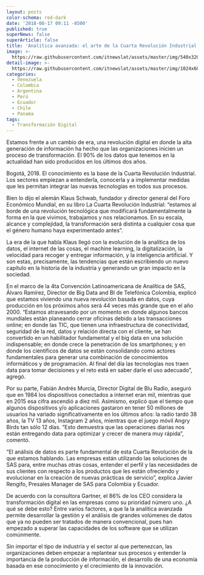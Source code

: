 ```yaml
---
layout: posts
color-schema: red-dark
date: '2018-08-17 09:11 -0500'
published: true
superNews: false
superArticle: false
title: 'Analítica avanzada: el arte de la Cuarta Revolución Industrial'
image: >-
  https://raw.githubusercontent.com/itnewslat/assets/master/img/540x320/sas-salud-p.jpg
detail-image: >-
  https://raw.githubusercontent.com/itnewslat/assets/master/img/1024x680/sas-salud-g.jpg
categories:
  - Venezuela
  - Colombia
  - Argentina
  - Perú
  - Ecuador
  - Chile
  - Panama
tags:
  - Transformación Digital
---
```

Estamos frente a un cambio de era, una revolución digital en donde la alta generación de información ha hecho que las organizaciones inicien un proceso de transformación. El 90% de los datos que tenemos en la actualidad han sido producidos en los últimos dos años.

Bogotá, 2018. El conocimiento es la base de la Cuarta Revolución Industrial. Los sectores empiezan a entenderla, conocerla y a implementar medidas que les permitan integrar las nuevas tecnologías en todos sus procesos. 

Bien lo dijo el alemán Klaus Schwab, fundador y director general del Foro Económico Mundial, en su libro La Cuarta Revolución Industrial: “estamos al borde de una revolución tecnológica que modificará fundamentalmente la forma en la que vivimos, trabajamos y nos relacionamos. En su escala, alcance y complejidad, la transformación será distinta a cualquier cosa que el género humano haya experimentado antes”.

La era de la que habla Klaus llegó con la evolución de la analítica de los datos, el internet de las cosas, el machine learning, la digitalización, la velocidad para recoger y entregar información, y la inteligencia artificial. Y son estas, precisamente, las tendencias que están escribiendo un nuevo capítulo en la historia de la industria y generando un gran impacto en la sociedad. 

En el marco de la 4ta Convención Latinoamericana de Analítica de SAS, Álvaro Ramírez, Director de Big Data and BI de Telefónica Colombia, explicó que estamos viviendo una nueva revolución basada en datos, cuya producción en los próximos años será 44 veces más grande que en el año 2000. “Estamos atravesando por un momento en donde algunos bancos mundiales están planeando cerrar oficinas debido a las transacciones online; en donde las TIC, que tienen una infraestructura de conectividad, seguridad de la red, datos y relación directa con el cliente, se han convertido en un habilitador fundamental y el big data en una solución indispensable; en donde crece la penetración de los smartphones; y en donde los científicos de datos se están consolidando como actores fundamentales para generar una combinación de conocimientos informáticos y de programación. Al final del día las tecnologías nos traen data para tomar decisiones y el reto está en saber darle el uso adecuado”, agregó. 

Por su parte, Fabián Andrés Murcia, Director Digital de Blu Radio, aseguró que en 1984 los dispositivos conectados a internet eran mil, mientras que en 2015 esa cifra ascendió a diez mil. Asimismo, explicó que el tiempo que algunos dispositivos y/o aplicaciones gastaron en tener 50 millones de usuarios ha variado significativamente en los últimos años: la radio tardó 38 años, la TV 13 años, Instagram 2 años, mientras que el juego móvil Angry Birds tan sólo 12 días. “Esto demuestra que las operaciones diarias nos están entregando data para optimizar y crecer de manera muy rápida”, comentó.   

“El análisis de datos es parte fundamental de esta Cuarta Revolución de la que estamos hablando. Las empresas están utilizando las soluciones de SAS para, entre muchas otras cosas, entender el perfil y las necesidades de sus clientes con respecto a los productos que les están ofreciendo y evolucionar en la creación de nuevas prácticas de servicio”, explica Javier Rengifo, Presales Manager de SAS para Colombia y Ecuador.

De acuerdo con la consultora Gartner, el 86% de los CEO considera la transformación digital en las empresas como su prioridad número uno. ¿A qué se debe esto? Entre varios factores, a que la la analítica avanzada permite desarrollar la gestión y el análisis de grandes volúmenes de datos que ya no pueden ser tratados de manera convencional, pues han empezado a superar las capacidades de los software que se utilizan comúnmente. 

Sin importar el tipo de industria y el sector al que pertenezcan, las organizaciones deben empezar a replantear sus procesos y entender la importancia de la producción de información, el desarrollo de una economía basada en ese conocimiento y el crecimiento de la innovación. 